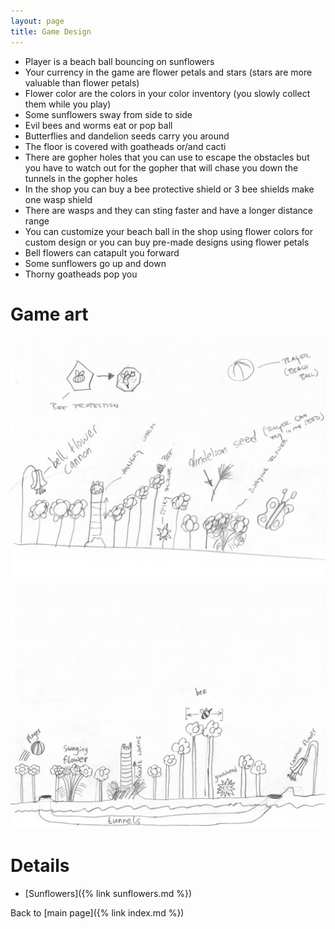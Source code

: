 ```yaml
---
layout: page
title: Game Design
---
```


- Player is a beach ball bouncing on sunflowers
- Your currency in the game are flower petals and stars (stars are
  more valuable than flower petals)
- Flower color are the colors in your color inventory (you slowly
  collect them while you play)
- Some sunflowers sway from side to side
- Evil bees and worms eat or pop ball
- Butterflies and dandelion seeds carry you around
- The floor is covered with goatheads or/and cacti
- There are gopher holes that you can use to escape the obstacles but
  you have to watch out for the gopher that will chase you down the
  tunnels in the gopher holes
- In the shop you can buy a bee protective shield or 3 bee shields
  make one wasp shield
- There are wasps and they can sting faster and have a longer
  distance range
- You can customize your beach ball in the shop using flower colors
  for custom design or you can buy pre-made designs using flower
  petals
- Bell flowers can catapult you forward
- Some sunflowers go up and down
- Thorny goatheads pop you

# Game art

![Game Art](assets/sunflower-dash-art-gameplay.jpg)

![Game Art](assets/sunflower-dash-art-sketch.jpg)

# Details

- [Sunflowers]({% link sunflowers.md %})

Back to [main page]({% link index.md %})
